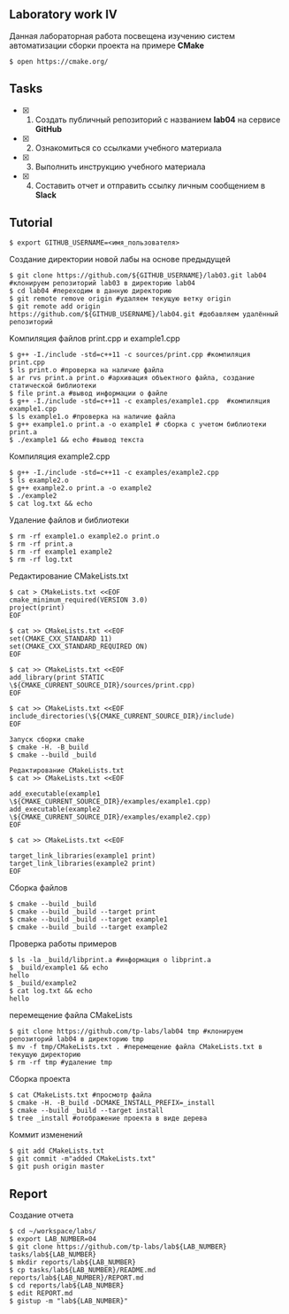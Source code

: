 

## Laboratory work IV

Данная лабораторная работа посвещена изучению систем автоматизации сборки проекта на примере **CMake**

```ShellSession
$ open https://cmake.org/
```

## Tasks

- [x] 1. Создать публичный репозиторий с названием **lab04** на сервисе **GitHub**
- [x] 2. Ознакомиться со ссылками учебного материала
- [x] 3. Выполнить инструкцию учебного материала
- [x] 4. Составить отчет и отправить ссылку личным сообщением в **Slack**

## Tutorial

```ShellSession
$ export GITHUB_USERNAME=<имя_пользователя>
```
Создание директории новой лабы на основе предыдущей
```ShellSession
$ git clone https://github.com/${GITHUB_USERNAME}/lab03.git lab04 #клонируем репозиторий lab03 в директорию lab04
$ cd lab04 #переходим в данную директорию
$ git remote remove origin #удаляем текущую ветку origin
$ git remote add origin https://github.com/${GITHUB_USERNAME}/lab04.git #добавляем удалённый репозиторий
```
Kомпиляция файлов print.cpp и example1.cpp
```ShellSession
$ g++ -I./include -std=c++11 -c sources/print.cpp #компиляция print.cpp
$ ls print.o #проверка на наличие файла
$ ar rvs print.a print.o #архивация объектного файла, создание статической библиотеки
$ file print.a #вывод информации о файле
$ g++ -I./include -std=c++11 -c examples/example1.cpp  #компиляция example1.cpp
$ ls example1.o #проверка на наличие файла
$ g++ example1.o print.a -o example1 # сборка с учетом библиотеки print.a
$ ./example1 && echo #вывод текста
```
Компиляция example2.cpp
```ShellSession
$ g++ -I./include -std=c++11 -c examples/example2.cpp
$ ls example2.o
$ g++ example2.o print.a -o example2
$ ./example2
$ cat log.txt && echo
```
Удаление файлов и библиотеки
```ShellSession
$ rm -rf example1.o example2.o print.o 
$ rm -rf print.a 
$ rm -rf example1 example2
$ rm -rf log.txt
```
Редактирование CMakeLists.txt
```ShellSession
$ cat > CMakeLists.txt <<EOF
cmake_minimum_required(VERSION 3.0)
project(print)
EOF
```

```ShellSession
$ cat >> CMakeLists.txt <<EOF
set(CMAKE_CXX_STANDARD 11)
set(CMAKE_CXX_STANDARD_REQUIRED ON)
EOF
```

```ShellSession
$ cat >> CMakeLists.txt <<EOF
add_library(print STATIC \${CMAKE_CURRENT_SOURCE_DIR}/sources/print.cpp)
EOF
```

```ShellSession
$ cat >> CMakeLists.txt <<EOF
include_directories(\${CMAKE_CURRENT_SOURCE_DIR}/include)
EOF
```

```ShellSession
Запуск сборки cmake
$ cmake -H. -B_build
$ cmake --build _build
```

```ShellSession
Редактирование CMakeLists.txt
$ cat >> CMakeLists.txt <<EOF

add_executable(example1 \${CMAKE_CURRENT_SOURCE_DIR}/examples/example1.cpp)
add_executable(example2 \${CMAKE_CURRENT_SOURCE_DIR}/examples/example2.cpp)
EOF
```

```ShellSession
$ cat >> CMakeLists.txt <<EOF

target_link_libraries(example1 print)
target_link_libraries(example2 print)
EOF
```
Сборка файлов
```ShellSession
$ cmake --build _build
$ cmake --build _build --target print
$ cmake --build _build --target example1
$ cmake --build _build --target example2
```
Проверка работы примеров
```ShellSession
$ ls -la _build/libprint.a #информация о libprint.a
$ _build/example1 && echo
hello
$ _build/example2
$ cat log.txt && echo
hello
```
перемещение файла CMakeLists
```ShellSession
$ git clone https://github.com/tp-labs/lab04 tmp #клонируем репозиторий lab04 в директорию tmp
$ mv -f tmp/CMakeLists.txt . #перемещение файла CMakeLists.txt в текущую директорию
$ rm -rf tmp #удаление tmp
```
Сборка проекта
```ShellSession
$ cat CMakeLists.txt #просмотр файла
$ cmake -H. -B_build -DCMAKE_INSTALL_PREFIX=_install
$ cmake --build _build --target install
$ tree _install #отображение проекта в виде дерева
```
Коммит изменений
```ShellSession
$ git add CMakeLists.txt
$ git commit -m"added CMakeLists.txt"
$ git push origin master
```

## Report

Создание отчета 
```ShellSession
$ cd ~/workspace/labs/
$ export LAB_NUMBER=04
$ git clone https://github.com/tp-labs/lab${LAB_NUMBER} tasks/lab${LAB_NUMBER}
$ mkdir reports/lab${LAB_NUMBER}
$ cp tasks/lab${LAB_NUMBER}/README.md reports/lab${LAB_NUMBER}/REPORT.md
$ cd reports/lab${LAB_NUMBER}
$ edit REPORT.md
$ gistup -m "lab${LAB_NUMBER}"
